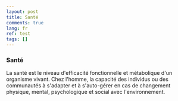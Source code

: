 ```yaml
---
layout: post
title: Santé
comments: true
lang: fr
ref: test
tags: []
---
```


### Santé

La santé est le niveau d'efficacité fonctionnelle et métabolique d'un organisme vivant. Chez l'homme, la capacité des individus ou des communautés à s'adapter et à s'auto-gérer en cas de changement physique, mental, psychologique et social avec l'environnement.
